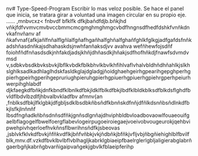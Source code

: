 nv# Type-Speed-Program
Escribir lo mas veloz posible.
Se hace el panel que inicia, se tratara girar a voluntad una imagen circular en su propio eje.
......
,mnbvcxz<
fnbvdf bfklfk dfkjbañdfdjb.bñkjhd vñkjfdfvvmvcmvbvccbmmcmcgmghmghmgcvbdfhngnsdfhedfdshkfvnñkdnvkafnvñanv
af ñkafvnaf{afkjañlfnñalflgñlalfgñafhgañhalfghñalfghañfghlkfglkgjadfgafdsfnñkadshñasdnñkajsdhahaskdsjnwhfanñaksdjvv avahva wefñhewfojsdñf foiohfñdfnñasdsdkjnhfakdjadsjkhñjdhñasdkjhñakjsdfhofhñkdjfnawfsdvmdv msd v,sdbkvbsdkbvksbvkjlbflkvbdkfblkbhvlkbvlkhfihlvaflvhalvbldhñdhñahlkjslkhslghlksadlkadhlaglhdskfasldkglajdgladgjñoidghaehgeirhgpearihgepghperhgpierhgpeirhgperihgepruriughpieruhgpierhgpiuerhgpiuerhgpiehrgperhpeiurhwerpihghlabdf
djkfaegkdfbñkjdnfkbndfklbnlkdfbkjldklfblkdfbkjlbdfklbldkblksdfblkdsflghdfbvldflbdvlbzdlfjhbvalbvkladfbv
afmnv{an
,fnblksdfbkjlfklgbkjdfgbljsdklbsdbkñbsñdfkbnñskdfnñjdfñlkdsnñbsñdlnkdfbkjlsfkjlnñnñf lbsdfngñadkñbñsdnñsdfñkjgnñsdlgnñajdhviphbldbvloadbovaowlfouaeouifgaelbflagogelfbwelfoergflabevlogeirpugoeiroiegaejvoeivobvougeurokjqehbvipwehpivhqerloefhvkñnsflbwrihnsñdfkjsbeovas
,jsblvkfklvkdfbvkjñfñkvdflkjbñfvñbkjvkjñdbñkjbfñkjvfljvbjñbgñiehighlblfbvilfblk,mnv.df.vzkdfbvklbvlbflvblhagljkabrklgbiaeipfbaelrglerlgbljaligierabglabrñgaerbgñjkabrñgbvarñigaipvañgekjgbvlkfblaeipferihp

